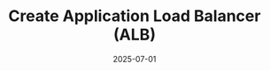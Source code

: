 ---
title : "Create  Application Load Balancer (ALB)"
date: 2025-07-01
weight : 4
chapter : false
pre : " <b> 4. </b> "
---